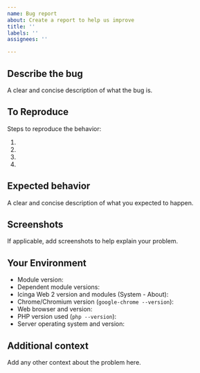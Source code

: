 ```yaml
---
name: Bug report
about: Create a report to help us improve
title: ''
labels: ''
assignees: ''

---
```


## Describe the bug

A clear and concise description of what the bug is.

## To Reproduce

Steps to reproduce the behavior:

1. 
2. 
3. 
4. 

## Expected behavior

A clear and concise description of what you expected to happen.

## Screenshots

If applicable, add screenshots to help explain your problem.

## Your Environment

* Module version: 
* Dependent module versions: 
* Icinga Web 2 version and modules (System - About):
* Chrome/Chromium version (`google-chrome --version`):
* Web browser and version:
* PHP version used (`php --version`):
* Server operating system and version:

## Additional context

Add any other context about the problem here.
